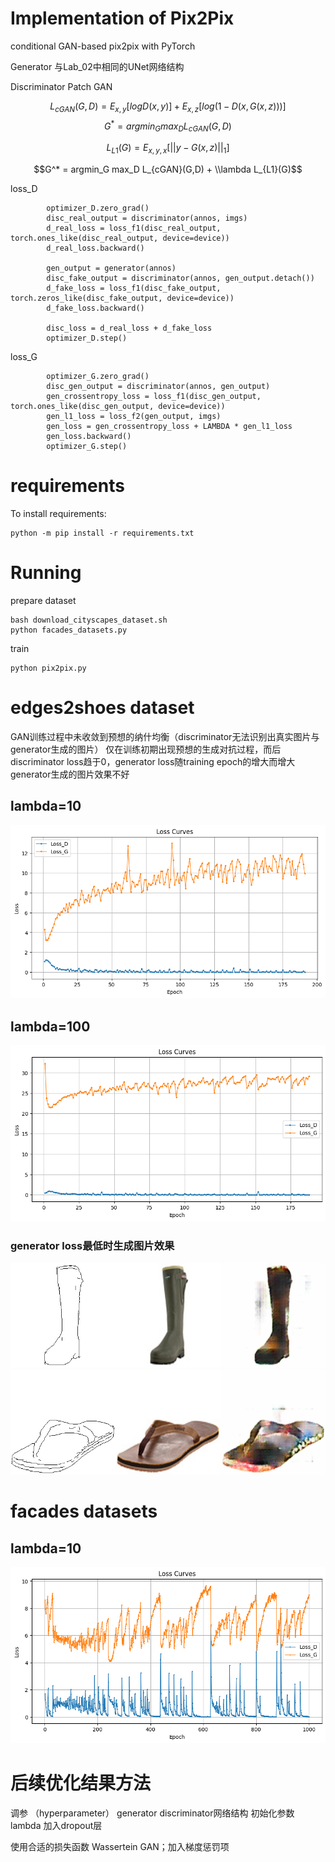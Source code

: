 # Implementation of Pix2Pix
conditional GAN-based pix2pix with PyTorch

Generator 与Lab_02中相同的UNet网络结构

Discriminator  Patch GAN


$$L_{cGAN}(G,D) = E_{x,y}[logD(x,y)] + E_{x,z}[log(1-D(x,G(x,z)))]$$
$$G^* = argmin_G max_D L_{cGAN}(G,D)$$


$$L_{L1}(G) = E_{x,y,x}[\left|\left|y-G(x,z)\right|\right|_1]$$

$$G^* = argmin_G max_D  L_{cGAN}(G,D) + \\lambda L_{L1}(G)$$

loss_D
```
        optimizer_D.zero_grad()
        disc_real_output = discriminator(annos, imgs)
        d_real_loss = loss_f1(disc_real_output, torch.ones_like(disc_real_output, device=device))
        d_real_loss.backward()

        gen_output = generator(annos)
        disc_fake_output = discriminator(annos, gen_output.detach())
        d_fake_loss = loss_f1(disc_fake_output, torch.zeros_like(disc_fake_output, device=device))
        d_fake_loss.backward()

        disc_loss = d_real_loss + d_fake_loss
        optimizer_D.step()
```

loss_G
```
        optimizer_G.zero_grad()
        disc_gen_output = discriminator(annos, gen_output)
        gen_crossentropy_loss = loss_f1(disc_gen_output, torch.ones_like(disc_gen_output, device=device))
        gen_l1_loss = loss_f2(gen_output, imgs)
        gen_loss = gen_crossentropy_loss + LAMBDA * gen_l1_loss
        gen_loss.backward()
        optimizer_G.step()
```


# requirements
To install requirements:
```
python -m pip install -r requirements.txt
```

# Running
prepare dataset
```
bash download_cityscapes_dataset.sh
python facades_datasets.py
```

train
```
python pix2pix.py
```

# edges2shoes dataset
GAN训练过程中未收敛到预想的纳什均衡（discriminator无法识别出真实图片与generator生成的图片）
仅在训练初期出现预想的生成对抗过程，而后discriminator loss趋于0，generator loss随training epoch的增大而增大
generator生成的图片效果不好
## lambda=10
![](Image/10.png)
## lambda=100
![](Image/100.png)

### generator loss最低时生成图片效果
![](Image/result_3.png)
![](Image/result_5.png)

# facades datasets
## lambda=10
![](Image/10_1.png)

# 后续优化结果方法
调参 （hyperparameter） generator discriminator网络结构 初始化参数 lambda  加入dropout层

使用合适的损失函数 Wassertein GAN；加入梯度惩罚项
